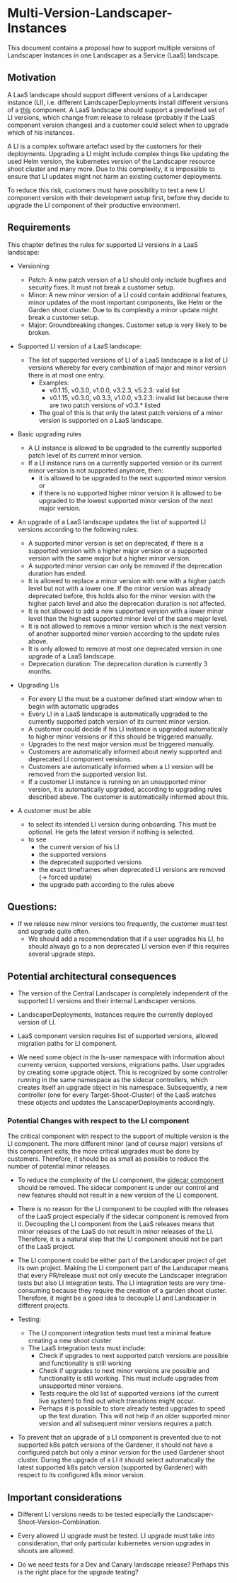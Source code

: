 # Multi-Version-Landscaper-Instances

This document contains a proposal how to support multiple versions of Landscaper Instances in one Landscaper as a 
Service (LaaS) landscape.

## Motivation

A LaaS landscape should support different versions of a Landscaper instance (LI), i.e. different LandscaperDeployments
install different versions of a [this](../../.landscaper/landscaper-instance) component. A LaaS landscape should support 
a predefined set of LI versions, which change from release to release (probably if the LaaS component version changes)
and a customer could select when to upgrade which of his instances.

A LI is a complex software artefact used by the customers for their deployments. Upgrading a LI might include complex
things like updating the used Helm version, the kubernetes version of the Landscaper resource shoot cluster and many
more. Due to this complexity, it is impossible to ensure that LI updates might not harm an existing customer deployments.

To reduce this risk, customers must have possibility to test a new LI component version with their development setup 
first, before they decide to upgrade the LI component of their productive environment.

## Requirements

This chapter defines the rules for supported LI versions in a LaaS landscape:

- Versioning:
  - Patch: A new patch version of a LI should only include bugfixes and security fixes. It must not break a customer
    setup.
  - Minor: A new minor version of a LI could contain additional features, minor updates of the most important components,
    like Helm or the Garden shoot cluster. Due to its complexity a minor update might break a customer setup. 
  - Major: Groundbreaking changes. Customer setup is very likely to be broken.

- Supported LI version of a LaaS landscape:
  - The list of supported versions of LI of a LaaS landscape is a list of LI versions whereby for every combination of
    major and minor version there is at most one entry. 
    - Examples:
      - v0.1.15, v0.3.0, v1.0.0, v3.2.3, v5.2.3: valid list
      - v0.1.15, v0.3.0, v0.3.3, v1.0.0, v3.2.3: invalid list because there are two patch versions of v0.3.* listed
    - The goal of this is that only the latest patch versions of a minor version is supported on a LaaS landscape.

- Basic upgrading rules
  - A LI instance is allowed to be upgraded to the currently supported patch level of its current minor version. 
  - If a LI instance runs on a currently supported version or its current minor version is not supported anymore,
    then: 
    - it is allowed to be upgraded to the next supported minor version or 
    - if there is no supported higher minor version it is allowed to be upgraded to the lowest supported minor version 
      of the next major version.

- An upgrade of a LaaS landscape updates the list of supported LI versions according to the following rules:
  - A supported minor version is set on deprecated, if there is a supported version with a higher major version or
    a supported version with the same major but a higher minor version.
  - A supported minor version can only be removed if the deprecation duration has ended.
  - It is allowed to replace a minor version with one with a higher patch level but not with a lower one. If the minor 
    version was already deprecated before, this holds also for the minor version with the higher patch level and also the
    deprecation duration is not affected.
  - It is not allowed to add a new supported version with a lower minor level than the highest supported minor level of 
    the same major level.
  - It is not allowed to remove a minor version which is the next version of another supported minor version according
    to the update rules above.
  - It is only allowed to remove at most one deprecated version in one upgrade of a LaaS landscape.
  - Deprecation duration: The deprecation duration is currently 3 months.

- Upgrading LIs
  - For every LI the must be a customer defined start window when to begin with automatic upgrades 
  - Every LI in a LaaS landscape is automatically upgraded to the currently supported patch version of its current
    minor version.
  - A customer could decide if his LI instance is upgraded automatically to higher minor versions or if this should be
    triggered manually.
  - Upgrades to the next major version must be triggered manually.
  - Customers are automatically informed about newly supported and deprecated LI component versions. 
  - Customers are automatically informed when a LI version will be removed from the supported version list.
  - If a customer LI instance is running on an unsupported minor version, it is automatically upgraded,
    according to upgrading rules described above. The customer is automatically informed about this.

- A customer must be able 
  - to select its intended LI version during onboarding. This must be optional. He gets the latest version
    if nothing is selected.
  - to see
    - the current version of his LI
    - the supported versions
    - the deprecated supported versions
    - the exact timeframes when deprecated LI versions are removed (-> forced update)
    - the upgrade path according to the rules above

## Questions:

- If we release new minor versions too frequently, the customer must test and upgrade quite often.
  - We should add a recommendation that if a user upgrades his LI, he should always go to a non deprecated LI version 
    even if this requires several upgrade steps. 

## Potential architectural consequences

- The version of the Central Landscaper is completely independent of the supported LI versions and their internal 
  Landscaper versions.

- LandscaperDeployments, Instances require the currently deployed version of LI.

- LaaS component version requires list of supported versions, allowed migration paths for LI component.

- We need some object in the ls-user namespace with information about currenty version, supported versions, 
  migrations paths. User upgrades by creating some upgrade object. This is recognized by some controller running in the 
  same namespace as the sidecar controllers, which creates itself an upgrade object in his namespace. Subsequently, a 
  new controller (one for every Target-Shoot-Cluster) of the LaaS watches these objects and updates the 
  LanscaperDeployments accordingly.

### Potential Changes with respect to the LI component

The critical component with respect to the support of multiple version is the LI component. The more different 
minor (and of course major) versions of this component exits, the more critical upgrades must be done by customers. 
Therefore, it should be as small as possible to reduce the number of potential minor releases.

- To reduce the complexity of the LI component, the 
[sidecar component](../../.landscaper/landscaper-instance/blueprint/installation/sidecar-subinst.yaml) should be removed.
The sidecar component is under our control and new features should not result in a new version of the LI component.

- There is no reason for the LI component to be coupled with the releases of the LaaS project especially if the sidecar 
  component is removed from it. Decoupling the LI component from the LaaS releases means that minor releases of the LaaS 
  do not result in minor releases of the LI.  Therefore, it is a natural step that the LI component should not be part 
  of the LaaS project.

- The LI component could be either part of the Landscaper project of get its own project. Making the LI component part 
  of the Landscaper means that every PR/release must not only execute the Landscaper integration tests but also LI
  integration tests. The LI integration tests are very time-consuming because they require the creation of a garden shoot 
  cluster. Therefore, it might be a good idea to decouple LI and Landscaper in different projects. 

- Testing:
  - The LI component integration tests must test a minimal feature creating a new shoot cluster 
  - The LaaS integration tests must include: 
    - Check if upgrades to next supported patch versions are possible and functionality is still working
    - Check if upgrades to next minor versions are possible and functionality is still working. This must include 
      upgrades from unsupported minor versions.
    - Tests require the old list of supported versions (of the current live system) to find out which transitions might occur. 
    - Perhaps it is possible to store already tested upgrades to speed up the test duration. This will not help
      if an older supported minor version and all subsequent minor versions requires a patch.

- To prevent that an upgrade of a LI component is prevented due to not supported k8s patch versions of the Gardener,
  it should not have a configured patch but only a minor version for the used Gardener shoot cluster. During the upgrade 
  of a LI it should select automatically the latest supported k8s patch version (supported by Gardener) with respect to 
  its configured k8s minor version. 

## Important considerations

- Different LI versions needs to be tested especially the Landscaper-Shoot-Version-Combination. 

- Every allowed LI upgrade must be tested. LI upgrade must take into consideration, that only particular kubernetes 
  version upgrades in shoots are allowed.

- Do we need tests for a Dev and Canary landscape release? Perhaps this is the right place for the upgrade testing?